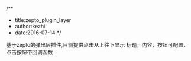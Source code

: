 /**
* title:zepto_plugin_layer
* author:kezhi
* date:2016-07-14
*/

基于zepto的弹出层插件,目前提供点击从上往下显示
标题，内容，按钮可配置，点击按钮带回调函数

